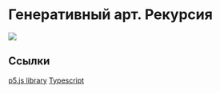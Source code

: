 # Генеративный арт. Рекурсия

![](tree2.gif)

## Ссылки

[p5.js library](https://p5js.org/)
[Typescript](https://www.typescriptlang.org/)
